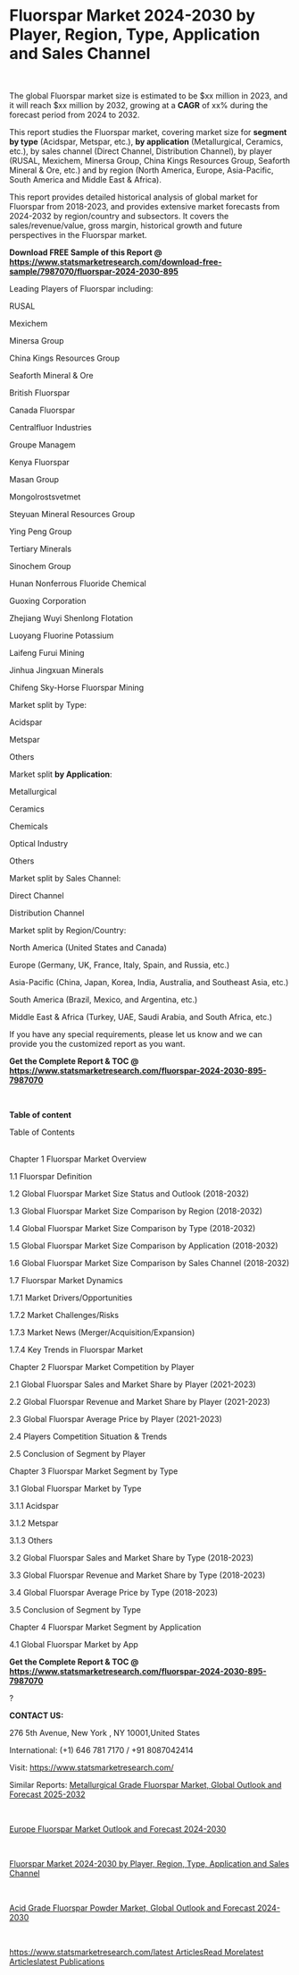 <h1>Fluorspar Market 2024-2030 by Player, Region, Type, Application and Sales Channel</h1><br/><p>The global Fluorspar market size is estimated to be $xx million in 2023, and it will reach $xx million by 2032, growing at a <strong>CAGR</strong> of xx% during the forecast period from 2024 to 2032.</p>
 
 
 
 <p>This report studies the Fluorspar market, covering market size for <strong>segment by type</strong> (Acidspar, Metspar, etc.), <strong>by application</strong> (Metallurgical, Ceramics, etc.), by sales channel (Direct Channel, Distribution Channel), by player (RUSAL, Mexichem, Minersa Group, China Kings Resources Group, Seaforth Mineral & Ore, etc.) and by region (North America, Europe, Asia-Pacific, South America and Middle East & Africa).</p>
 
 
 
 <p>This report provides detailed historical analysis of global market for Fluorspar from 2018-2023, and provides extensive market forecasts from 2024-2032 by region/country and subsectors. It covers the sales/revenue/value, gross margin, historical growth and future perspectives in the Fluorspar market.</p>
 
 
 
 <p><strong>Download FREE Sample of this Report @ <a href="https://www.statsmarketresearch.com/download-free-sample/7987070/fluorspar-2024-2030-895">https://www.statsmarketresearch.com/download-free-sample/7987070/fluorspar-2024-2030-895</a></strong></p>
 
 
 
 <p>Leading Players of Fluorspar including:</p>
 
 
 
 <p>RUSAL</p>
 
 
 
 <p>Mexichem</p>
 
 
 
 <p>Minersa Group</p>
 
 
 
 <p>China Kings Resources Group</p>
 
 
 
 <p>Seaforth Mineral & Ore</p>
 
 
 
 <p>British Fluorspar</p>
 
 
 
 <p>Canada Fluorspar</p>
 
 
 
 <p>Centralfluor Industries</p>
 
 
 
 <p>Groupe Managem</p>
 
 
 
 <p>Kenya Fluorspar</p>
 
 
 
 <p>Masan Group</p>
 
 
 
 <p>Mongolrostsvetmet</p>
 
 
 
 <p>Steyuan Mineral Resources Group</p>
 
 
 
 <p>Ying Peng Group</p>
 
 
 
 <p>Tertiary Minerals</p>
 
 
 
 <p>Sinochem Group</p>
 
 
 
 <p>Hunan Nonferrous Fluoride Chemical</p>
 
 
 
 <p>Guoxing Corporation</p>
 
 
 
 <p>Zhejiang Wuyi Shenlong Flotation</p>
 
 
 
 <p>Luoyang Fluorine Potassium</p>
 
 
 
 <p>Laifeng Furui Mining</p>
 
 
 
 <p>Jinhua Jingxuan Minerals</p>
 
 
 
 <p>Chifeng Sky-Horse Fluorspar Mining</p>
 
 
 
 <p>Market split by Type:</p>
 
 
 
 <p>Acidspar</p>
 
 
 
 <p>Metspar</p>
 
 
 
 <p>Others</p>
 
 
 
 <p>Market split <strong>by Application</strong>:</p>
 
 
 
 <p>Metallurgical</p>
 
 
 
 <p>Ceramics</p>
 
 
 
 <p>Chemicals</p>
 
 
 
 <p>Optical Industry</p>
 
 
 
 <p>Others</p>
 
 
 
 <p>Market split by Sales Channel:</p>
 
 
 
 <p>Direct Channel</p>
 
 
 
 <p>Distribution Channel</p>
 
 
 
 <p>Market split by Region/Country:</p>
 
 
 
 <p>North America (United States and Canada)</p>
 
 
 
 <p>Europe (Germany, UK, France, Italy, Spain, and Russia, etc.)</p>
 
 
 
 <p>Asia-Pacific (China, Japan, Korea, India, Australia, and Southeast Asia, etc.)</p>
 
 
 
 <p>South America (Brazil, Mexico, and Argentina, etc.)</p>
 
 
 
 <p>Middle East & Africa (Turkey, UAE, Saudi Arabia, and South Africa, etc.)</p>
 
 
 
 <p>If you have any special requirements, please let us know and we can provide you the customized report as you want.</p>
 
 
 
 <div><b>Get the Complete Report & TOC @ <a href="https://www.statsmarketresearch.com/fluorspar-2024-2030-895-7987070">https://www.statsmarketresearch.com/fluorspar-2024-2030-895-7987070</a></b></div>
 
 
 
 <p><br />
 
 <b>Table of content</b></p>
 
 
 
 <p>Table of Contents<br />
 
 <br />
 
 Chapter 1 Fluorspar Market Overview<br />
 
 1.1 Fluorspar Definition<br />
 
 1.2 Global Fluorspar Market Size Status and Outlook (2018-2032)<br />
 
 1.3 Global Fluorspar Market Size Comparison by Region (2018-2032)<br />
 
 1.4 Global Fluorspar Market Size Comparison by Type (2018-2032)<br />
 
 1.5 Global Fluorspar Market Size Comparison by Application (2018-2032)<br />
 
 1.6 Global Fluorspar Market Size Comparison by Sales Channel (2018-2032)<br />
 
 1.7 Fluorspar Market Dynamics<br />
 
 1.7.1 Market Drivers/Opportunities<br />
 
 1.7.2 Market Challenges/Risks<br />
 
 1.7.3 Market News (Merger/Acquisition/Expansion)<br />
 
 1.7.4 Key Trends in Fluorspar Market<br />
 
 Chapter 2 Fluorspar Market Competition by Player<br />
 
 2.1 Global Fluorspar Sales and Market Share by Player (2021-2023)<br />
 
 2.2 Global Fluorspar Revenue and Market Share by Player (2021-2023)<br />
 
 2.3 Global Fluorspar Average Price by Player (2021-2023)<br />
 
 2.4 Players Competition Situation & Trends<br />
 
 2.5 Conclusion of Segment by Player<br />
 
 Chapter 3 Fluorspar Market Segment by Type<br />
 
 3.1 Global Fluorspar Market by Type<br />
 
 3.1.1 Acidspar<br />
 
 3.1.2 Metspar<br />
 
 3.1.3 Others<br />
 
 3.2 Global Fluorspar Sales and Market Share by Type (2018-2023)<br />
 
 3.3 Global Fluorspar Revenue and Market Share by Type (2018-2023)<br />
 
 3.4 Global Fluorspar Average Price by Type (2018-2023)<br />
 
 3.5 Conclusion of Segment by Type<br />
 
 Chapter 4 Fluorspar Market Segment by Application<br />
 
 4.1 Global Fluorspar Market by App</p>
 
 
 
 <div><b>Get the Complete Report & TOC @ <a href="https://www.statsmarketresearch.com/fluorspar-2024-2030-895-7987070">https://www.statsmarketresearch.com/fluorspar-2024-2030-895-7987070</a></b></div>
 
 
 
 <p>? </p>
 
 
 
 <p><b>CONTACT US:</b><br />
 
 276 5th Avenue, New York , NY 10001,United States<br />
 
 International: (+1) 646 781 7170 / +91 8087042414<br />
 
 Visit: <a href="https://www.statsmarketresearch.com/">https://www.statsmarketresearch.com/</a><br />
 
 Similar Reports: <a href="https://www.statsmarketresearch.com/fluorspar-2024-2030-895-7987070">Metallurgical Grade Fluorspar Market, Global Outlook and Forecast 2025-2032</a><br />
 
 <br />
 
 <a href="https://www.statsmarketresearch.com/fluorspar-2024-2030-895-7987070">Europe Fluorspar Market Outlook and Forecast 2024-2030</a><br />
 
 <br />
 
 <a href="https://www.statsmarketresearch.com/fluorspar-2024-2030-895-7987070">Fluorspar Market 2024-2030 by Player, Region, Type, Application and Sales Channel</a><br />
 
 <br />
 
 <a href="https://www.statsmarketresearch.com/fluorspar-2024-2030-895-7987070">Acid Grade Fluorspar Powder Market, Global Outlook and Forecast 2024-2030</a><br />
 
 <br />
 
 <a href="https://gyeongbokgung.com">https://www.statsmarketresearch.com/</a><a href="https://hallyeomaritime.com">latest Articles</a><a href="https://jingwansa.com">Read More</a><a href="https://nguoiviet.jp/">latest Articles</a><a href="https://www.intelmarketresearch.com/">latest Publications</a></p>